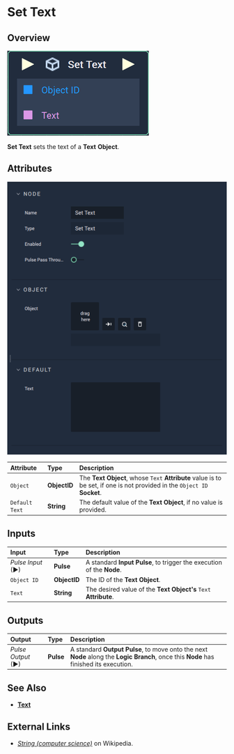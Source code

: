 # Set Text

## Overview

![The Set Text Node.](../../../.gitbook/assets/node-set-text.png)

**Set Text** sets the text of a **Text** **Object**.

## Attributes

![The Set Text Node Attributes.](../../../.gitbook/assets/node-set-text-attr.png)

| Attribute | Type | Description |
| :--- | :--- | :--- |
| `Object` | **ObjectID** | The **Text** **Object**, whose `Text` **Attribute** value is to be set, if one is not provided in the `Object ID` **Socket**. |
| `Default Text` | **String** | The default value of the **Text Object**, if no value is provided. |

## Inputs

| Input | Type | Description |
| :--- | :--- | :--- |
| _Pulse Input_ \(►\) | **Pulse** | A standard **Input Pulse**, to trigger the execution of the **Node**. |
| `Object ID` | **ObjectID** | The ID of the **Text** **Object**. |
| `Text` | **String** | The desired value of the **Text Object's** `Text` **Attribute**. |

## Outputs

| Output | Type | Description |
| :--- | :--- | :--- |
| _Pulse Output_ \(►\) | **Pulse** | A standard **Output Pulse**, to move onto the next **Node** along the **Logic Branch**, once this **Node** has finished its execution. |

## See Also

* [**Text**](../../../getting-started/scene-objects/text.md)

## External Links

* [_String \(computer science\)_](https://en.wikipedia.org/wiki/String_%28computer_science%29) on Wikipedia.

